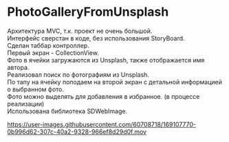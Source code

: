 # PhotoGalleryFromUnsplash

Архитектура MVC, т.к. проект не очень большой. <br>
Интерфейс сверстан в коде, без использования StoryBoard. <br>
Сделан таббар контроллер. <br>
Первый экран - CollectionView. <br>
Фото в ячейки загружаются из Unsplash, также отображается имя автора. <br>
Реализовал поиск по фотографиям из Unsplash. <br>
По тапу на ячейку поподаем на второй экран с детальной информацией о выбранном фото. <br>
Фото можно выделять для добавления в избранное. (в процессе реализации) <br>
Использована библиотека SDWebImage. <br>

https://user-images.githubusercontent.com/60708718/169107770-0b996d62-307c-40a2-9328-966ef8d29d0f.mov

